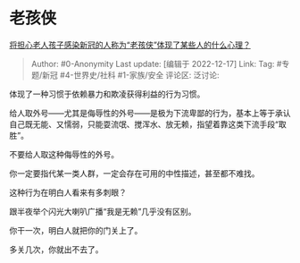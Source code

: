# 老孩侠
[将担心老人孩子感染新冠的人称为“老孩侠”体现了某些人的什么心理？](https://www.zhihu.com/question/569015965/answer/2805513542)

> Author: #0-Anonymity
> Last update: [编辑于 2022-12-17]
> Link:
> Tag: #专题/新冠 #4-世界史/社科 #1-家族/安全
> 评论区:
> 泛讨论:

体现了一种习惯于依赖暴力和欺凌获得利益的行为习惯。

给人取外号——尤其是侮辱性的外号——是极为下流卑鄙的行为，基本上等于承认自己既无能、又懦弱，只能耍流氓、搅浑水、放无赖，指望着靠这类下流手段“取胜”。

不要给人取这种侮辱性的外号。

你一定要指代某一类人群，一定会存在可用的中性描述，甚至都不难找。

这种行为在明白人看来有多刺眼？

跟半夜举个闪光大喇叭广播“我是无赖”几乎没有区别。

你干一次，明白人就把你的门关上了。

多关几次，你就出不去了。
